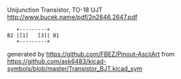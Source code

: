 Unijunction Transistor, TO-18
UJT
http://www.bucek.name/pdf/2n2646,2647.pdf


	   +---------+
	B2 |[1]   [3]| B1
	   +---------+


generated by https://github.com/FBEZ/Pinout-AsciiArt from https://github.com/ask6483/kicad-symbols/blob/master/Transistor_BJT.kicad_sym